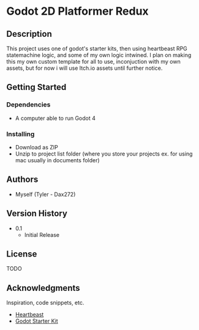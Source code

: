 # Godot 2D Platformer Redux


## Description

This project uses one of godot's starter kits, then using heartbeast RPG statemachine logic, and some of my own logic intwined. I plan on making this my own custom template for all to use, inconjuction with my own assets, but for now i will use Itch.io assets until further notice.

## Getting Started

### Dependencies

* A computer able to run Godot 4

### Installing

* Download as ZIP
* Unzip to project list folder (where you store your projects ex. for using mac usually in documents folder)

## Authors

* Myself (Tyler - Dax272)

## Version History

* 0.1
    * Initial Release

## License

TODO

## Acknowledgments

Inspiration, code snippets, etc.
* [Heartbeast](https://www.youtube.com/@uheartbeast)
* [Godot Starter Kit](https:TODO)
